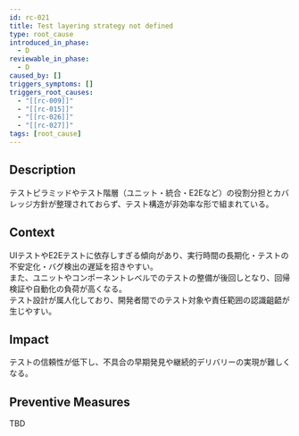 ```yaml
---
id: rc-021
title: Test layering strategy not defined
type: root_cause
introduced_in_phase:
  - D
reviewable_in_phase:
  - D
caused_by: []
triggers_symptoms: []
triggers_root_causes:
  - "[[rc-009]]"
  - "[[rc-015]]"
  - "[[rc-026]]"
  - "[[rc-027]]"
tags: [root_cause]
---
```


## Description
テストピラミッドやテスト階層（ユニット・統合・E2Eなど）の役割分担とカバレッジ方針が整理されておらず、テスト構造が非効率な形で組まれている。

## Context
UIテストやE2Eテストに依存しすぎる傾向があり、実行時間の長期化・テストの不安定化・バグ検出の遅延を招きやすい。  
また、ユニットやコンポーネントレベルでのテストの整備が後回しとなり、回帰検証や自動化の負荷が高くなる。  
テスト設計が属人化しており、開発者間でのテスト対象や責任範囲の認識齟齬が生じやすい。

## Impact
テストの信頼性が低下し、不具合の早期発見や継続的デリバリーの実現が難しくなる。

## Preventive Measures
TBD